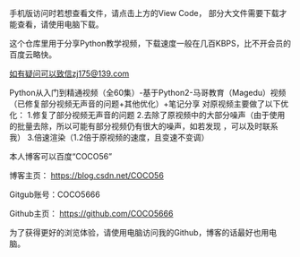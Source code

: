 手机版访问时若想查看文件，请点击上方的View Code，
部分大文件需要下载才能查看，请使用电脑下载。

这个仓库里用于分享Python教学视频，下载速度一般在几百KBPS，比不开会员的百度云略快。

如有疑问可以致信zj175@139.com

Python从入门到精通视频（全60集）-基于Python2-马哥教育（Magedu）视频（已修复部分视频无声音的问题+其他优化）+笔记分享
对原视频主要做了以下优化：
1.修复了部分视频无声音的问题
2.去除了原视频中的大部分噪声（由于使用的批量去除，所以可能有部分视频仍有很大的噪声，如若发现 ，可以及时联系我）
3.倍速渲染（1.2倍于原视频的速度，且变速不变调）

本人博客可以百度“COCO56”

博客主页：
https://blog.csdn.net/COCO56

Gitgub账号：COCO5666

Github主页：
https://github.com/COCO5666

为了获得更好的浏览体验，请使用电脑访问我的Github，博客的话最好也用电脑。
